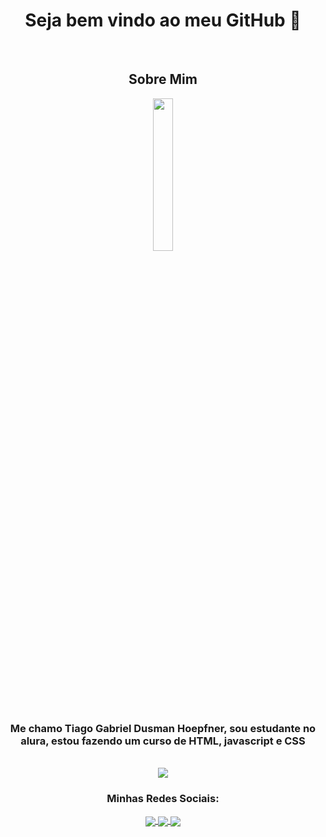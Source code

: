   <h1 align="center">Seja bem vindo ao meu GitHub 👋</h1>
  <br>
  <h2 align="center">Sobre Mim</h2>
  <div align="center">
    <img src="https://github.com/Teaguinho-feiu/Teaguinho-feiu/blob/main/foto_minha.jpg?raw=true" width="25%">
    <h3>Me chamo Tiago Gabriel Dusman Hoepfner, sou estudante no alura, estou fazendo um curso de HTML, javascript e CSS</h3>
    <br>
    <img src="https://github-readme-stats.vercel.app/api/top-langs/?username=Teaguinho-feiu&layout=compact&&theme=github_dark">
    <br>
      <h3>Minhas Redes Sociais:</h3>
    <a href="https://twitter.com/teaguinho_feiu">
      <img align="center" src="https://camo.githubusercontent.com/5d03c86f6a75f7cbe80d135d9162fbf6dc46a31253cf30a8e9bb8279b4d574d3/68747470733a2f2f696d672e736869656c64732e696f2f62616467652f547769747465722d3144413146323f7374796c653d666f722d7468652d6261646765266c6f676f3d74776974746572266c6f676f436f6c6f723d7768697465" data-canonical-src="https://img.shields.io/badge/Twitter-1DA1F2?style=for-the-badge&amp;logo=twitter&amp;logoColor=white" style="max-width:100%;">
    </a>
    <a href="https://discord.gg/gyRqxCeV">
      <img align="center" src="https://camo.githubusercontent.com/fa3a73dd59b1846fafccff262b3b19effed1f11c069e267ccf72c9227867a32f/68747470733a2f2f696d672e736869656c64732e696f2f62616467652f446973636f72642d3732383944413f7374796c653d666f722d7468652d6261646765266c6f676f3d646973636f7264266c6f676f436f6c6f723d7768697465266c696e6b3d68747470733a2f2f646973636f72642e67672f5a503766477973" data-canonical-src="https://img.shields.io/badge/Discord-7289DA?style=for-the-badge&amp;logo=discord&amp;logoColor=white&amp;link=https://discord.gg/ZP7fGys" style="max-width:100%;">
    </a>
    <a href="https://www.youtube.com/channel/UCswxFcJ7dS3WI92-8ZUfB0w">
      <img align="center" src="https://camo.githubusercontent.com/d79c5549652f9c7690992eb49571d216a70a480681561cbd93bfbfc77c491e54/68747470733a2f2f696d672e736869656c64732e696f2f62616467652f596f75547562652d4646303030303f7374796c653d666f722d7468652d6261646765266c6f676f3d796f7574756265266c6f676f436f6c6f723d7768697465" data-canonical-src="https://img.shields.io/badge/YouTube-FF0000?style=for-the-badge&amp;logo=youtube&amp;logoColor=white" style="max-width:100%;">
    </a>
  </div>

